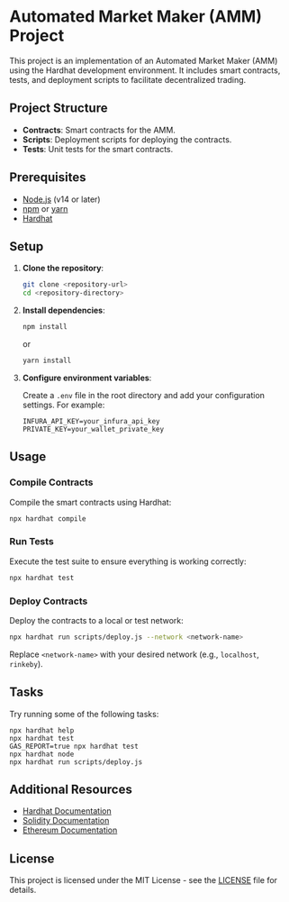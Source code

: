 # Automated Market Maker (AMM) Project

This project is an implementation of an Automated Market Maker (AMM) using the Hardhat development environment. It includes smart contracts, tests, and deployment scripts to facilitate decentralized trading.

## Project Structure

- **Contracts**: Smart contracts for the AMM.
- **Scripts**: Deployment scripts for deploying the contracts.
- **Tests**: Unit tests for the smart contracts.

## Prerequisites

- [Node.js](https://nodejs.org/) (v14 or later)
- [npm](https://www.npmjs.com/) or [yarn](https://yarnpkg.com/)
- [Hardhat](https://hardhat.org/)

## Setup

1. **Clone the repository**:

   ```bash
   git clone <repository-url>
   cd <repository-directory>
   ```

2. **Install dependencies**:

   ```bash
   npm install
   ```

   or

   ```bash
   yarn install
   ```

3. **Configure environment variables**:

   Create a `.env` file in the root directory and add your configuration settings. For example:

   ```plaintext
   INFURA_API_KEY=your_infura_api_key
   PRIVATE_KEY=your_wallet_private_key
   ```

## Usage

### Compile Contracts

Compile the smart contracts using Hardhat:

```bash
npx hardhat compile
```

### Run Tests

Execute the test suite to ensure everything is working correctly:

```bash
npx hardhat test
```

### Deploy Contracts

Deploy the contracts to a local or test network:

```bash
npx hardhat run scripts/deploy.js --network <network-name>
```

Replace `<network-name>` with your desired network (e.g., `localhost`, `rinkeby`).

## Tasks

Try running some of the following tasks:

```shell
npx hardhat help
npx hardhat test
GAS_REPORT=true npx hardhat test
npx hardhat node
npx hardhat run scripts/deploy.js
```

## Additional Resources

- [Hardhat Documentation](https://hardhat.org/getting-started/)
- [Solidity Documentation](https://docs.soliditylang.org/)
- [Ethereum Documentation](https://ethereum.org/en/developers/docs/)

## License

This project is licensed under the MIT License - see the [LICENSE](LICENSE) file for details.
